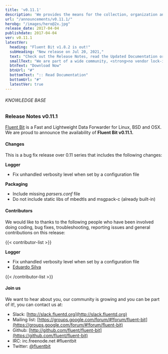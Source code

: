```yaml
---
title: 'v0.11.1'
description: 'We provides the means for the collection, organization and computerized retrieval of knowledgeand Lightweight Data Forwarder for Linux, BSD and OSX. We are proud to announce the availability of Fluent Bit v0.11.0.'
url: "/announcements/v0.11.1/"
herobg: "/images/hero@2x.jpg"
release_date: 2017-04-04
publishdate: 2017-04-04
ver: v0.11.1
latestVer:
  heading: "Fluent Bit v1.8.2 is out!"
  subHeading: "New release on Jul 20, 2021,"
  text: "Check out the Release Notes, read the Updated Documentation or jump directly to the Downloads Section."
  smallText: "We are part of a wide community, <strong>no vendor lock-in.</strong>"
  btnText: "Download Now"
  btnUrl: "#"
  bottomText: ":: Read Documentation"
  bottomUrl: "#"
  latestVer: true
---
```



###### KNOWLEDGE BASE

### Release Notes v0.11.1 

[Fluent Bit](https://fluentbit.io/) is a Fast and Lightweight Data Forwarder for Linux, BSD and OSX. We are proud to announce the availability of **Fluent Bit v0.11.1.**

#### Changes

This is a bug fix release over 0.11 series that includes the following changes:

**Logger**

* Fix unhandled verbosity level when set by a configuration file


**Packaging**

* Include missing *parsers.conf* file
* Do not include static libs of mbedtls and msgpack-c (already built-in)


#### Contributors

We would like to thanks to the following people who have been involved doing coding, bug fixes, troubleshooting, reporting issues and general contributions on this release:

{{< contributor-list >}}

**Logger**

* Fix unhandled verbosity level when set by a configuration file
* [Eduardo Silva](https://github.com/edsiper)

{{< /contributor-list >}}

#### Join us

We want to hear about you, our community is growing and you can be part of it!, you can contact us at:

* Slack: [http://slack.fluentd.org](http://slack.fluentd.org)
* Mailing list: [https://groups.google.com/forum/#!forum/fluent-bit](https://groups.google.com/forum/#!forum/fluent-bit)
* Github: [http://github.com/fluent/fluent-bit](https://github.com/fluent/fluent-bit)
* IRC: irc.freenode.net #fluentbit
* Twitter: [@fluentbit](https://twitter.com/fluentbit)